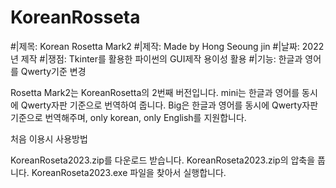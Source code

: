 # KoreanRosseta

#|제목: Korean Rosetta Mark2
#|제작: Made by Hong Seoung jin
#|날짜: 2022년 제작
#|쟁점: Tkinter를 활용한 파이썬의 GUI제작 용이성 활용
#|기능: 한글과 영어를 Qwerty기준 변경

Rosetta Mark2는 KoreanRosetta의 2번째 버전입니다. mini는 한글과 영어를 동시에 Qwerty자판 기준으로 번역하여 줍니다. Big은 한글과 영어를 동시에 Qwerty자판 기준으로 번역해주며, only korean, only English를 지원합니다.

처음 이용시 사용방법

KoreanRoseta2023.zip를 다운로드 받습니다.
KoreanRoseta2023.zip의 압축을 풉니다.
KoreanRoseta2023.exe 파일을 찾아서 실행합니다.
